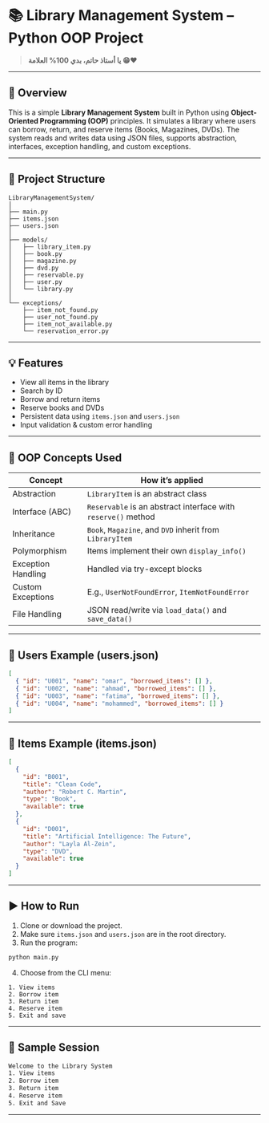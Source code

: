# 📚 Library Management System – Python OOP Project

> **يا أستاذ حاتم، بدي 100% العلامة 😁❤️**

---

## 📌 Overview

This is a simple **Library Management System** built in Python using **Object-Oriented Programming (OOP)** principles. It simulates a library where users can borrow, return, and reserve items (Books, Magazines, DVDs). The system reads and writes data using JSON files, supports abstraction, interfaces, exception handling, and custom exceptions.

---

## 🧱 Project Structure

```
LibraryManagementSystem/
│
├── main.py
├── items.json
├── users.json
│
├── models/
│   ├── library_item.py
│   ├── book.py
│   ├── magazine.py
│   ├── dvd.py
│   ├── reservable.py
│   ├── user.py
│   └── library.py
│
└── exceptions/
    ├── item_not_found.py
    ├── user_not_found.py
    ├── item_not_available.py
    └── reservation_error.py
```

---

## 💡 Features

- View all items in the library
- Search by ID
- Borrow and return items
- Reserve books and DVDs
- Persistent data using `items.json` and `users.json`
- Input validation & custom error handling

---

## 🧠 OOP Concepts Used

| Concept             | How it’s applied                                                |
|---------------------|-----------------------------------------------------------------|
| Abstraction         | `LibraryItem` is an abstract class                             |
| Interface (ABC)     | `Reservable` is an abstract interface with `reserve()` method  |
| Inheritance         | `Book`, `Magazine`, and `DVD` inherit from `LibraryItem`       |
| Polymorphism        | Items implement their own `display_info()`                     |
| Exception Handling  | Handled via try-except blocks                                  |
| Custom Exceptions   | E.g., `UserNotFoundError`, `ItemNotFoundError`                 |
| File Handling       | JSON read/write via `load_data()` and `save_data()`            |

---

## 👥 Users Example (users.json)

```json
[
  { "id": "U001", "name": "omar", "borrowed_items": [] },
  { "id": "U002", "name": "ahmad", "borrowed_items": [] },
  { "id": "U003", "name": "fatima", "borrowed_items": [] },
  { "id": "U004", "name": "mohammed", "borrowed_items": [] }
]
```

---

## 📖 Items Example (items.json)

```json
[
  {
    "id": "B001",
    "title": "Clean Code",
    "author": "Robert C. Martin",
    "type": "Book",
    "available": true
  },
  {
    "id": "D001",
    "title": "Artificial Intelligence: The Future",
    "author": "Layla Al-Zein",
    "type": "DVD",
    "available": true
  }
]
```

---

## ▶️ How to Run

1. Clone or download the project.
2. Make sure `items.json` and `users.json` are in the root directory.
3. Run the program:

```bash
python main.py
```

4. Choose from the CLI menu:

```
1. View items
2. Borrow item
3. Return item
4. Reserve item
5. Exit and save
```

---

## 🧪 Sample Session

```bash
Welcome to the Library System
1. View items
2. Borrow item
3. Return item
4. Reserve item
5. Exit and Save
```

---

